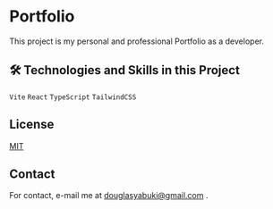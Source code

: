 
# Portfolio

This project is my personal and professional Portfolio as a developer.




## 🛠 Technologies and Skills in this Project
`Vite` `React` `TypeScript` `TailwindCSS`


## License

[MIT](https://choosealicense.com/licenses/mit/)


## Contact

For contact, e-mail me at douglasyabuki@gmail.com .

